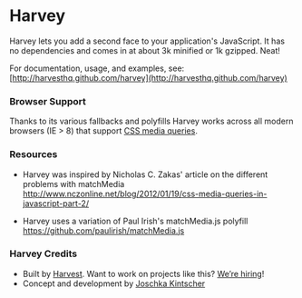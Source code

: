 # Harvey

Harvey lets you add a second face to your application's JavaScript. It has no dependencies and comes in at about 3k minified or 1k gzipped. Neat!

For documentation, usage, and examples, see:
[http://harvesthq.github.com/harvey](http://harvesthq.github.com/harvey)

### Browser Support

Thanks to its various fallbacks and polyfills Harvey works across all modern browsers (IE > 8) that support [CSS media queries](http://caniuse.com/#feat=css-mediaqueries).

### Resources

* Harvey was inspired by Nicholas C. Zakas' article on the different problems with matchMedia
  http://www.nczonline.net/blog/2012/01/19/css-media-queries-in-javascript-part-2/

* Harvey uses a variation of Paul Irish's matchMedia.js polyfill
  https://github.com/paulirish/matchMedia.js


### Harvey Credits

- Built by [Harvest](http://www.getharvest.com/). Want to work on projects like this? [We’re hiring](http://www.getharvest.com/careers)!
- Concept and development by [Joschka Kintscher](http://joschka.kintscher.me/)
